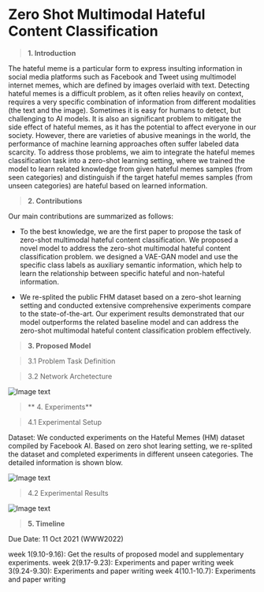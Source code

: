 # Zero Shot Multimodal Hateful Content Classification
> **1. Introduction**

The hateful meme is a particular form to express insulting information in social media platforms such as Facebook and Tweet using multimodel internet memes, which are defined by images overlaid with text. Detecting hateful memes is a difficult problem, as it often relies heavily on context, requires a very specific combination of information from different modalities (the text and the image). Sometimes it is easy for humans
to detect, but challenging to AI models. It is also an significant problem to mitigate the side effect of hateful memes, as it has the potential to affect everyone in our society. However, there are varieties of abusive meanings in the world, the performance of machine learning approaches often suffer labeled data scarcity. To address those problems, we aim to integrate the hateful memes classification task into a zero-shot learning setting, where we trained the model to learn related knowledge from given hateful memes samples (from seen categories) and distinguish if the target hateful memes samples (from unseen categories) are hateful based on learned information.


> **2. Contributions**

Our main contributions are summarized as follows:

- To the best knowledge, we are the first paper to propose the task of zero-shot multimodal hateful content classification. We proposed a novel model to address the zero-shot multimodal hateful content classification problem. we designed a VAE-GAN model and use the specific class labels as auxiliary semantic information, which help to learn the relationship between specific hateful and non-hateful information.

- We re-splited the public FHM dataset based on a zero-shot learning setting and conducted extensive comprehensive experiments compare to the state-of-the-art. Our experiment results demonstrated that our model outperforms the related baseline model and can address the zero-shot multimodal hateful content classification problem effectively.


> **3. Proposed Model**

> 3.1 Problem Task Definition

> 3.2 Network Archetecture

![Image text](https://gitlab.com/dianachu1026/img/-/raw/main/model.jpg)


>** 4. Experiments**

> 4.1 Experimental Setup

Dataset: We conducted experiments on the Hateful Memes (HM) dataset compiled by Facebook AI. Based on zero shot learing setting, we re-splited the dataset and completed experiments in different unseen categories. The detailed information is shown blow. 

![Image text](https://gitlab.com/dianachu1026/img/-/raw/main/dataset.jpg)


> 4.2 Experimental Results

![Image text](https://gitlab.com/dianachu1026/img/-/raw/main/visualbert.jpg)


> **5. Timeline**

Due Date: 11 Oct 2021 (WWW2022)

week 1(9.10-9.16): Get the results of proposed model and supplementary experiments.
week 2(9.17-9.23): Experiments and paper writing
week 3(9.24-9.30): Experiments and paper writing
week 4(10.1-10.7): Experiments and paper writing




